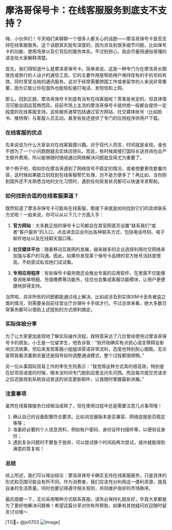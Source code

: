 # 摩洛哥保号卡：在线客服服务到底支不支持？

嗨，小伙伴们！今天咱们来聊聊一个很多人都关心的话题——摩洛哥保号卡是否支持在线客服服务。这个话题其实挺有深度的，因为涉及到很多细节问题，比如保号卡的功能、使用场景以及它背后的服务体系。不过别担心，我会尽量用通俗易懂的语言给大家解释清楚。

首先，我们得知道什么是摩洛哥保号卡。简单来说，这是一种专门为在摩洛哥长期居住或旅行的人设计的通信工具。它的主要作用是帮助用户保持现有的手机号码有效，同时享受当地的通讯服务。这对于经常需要跨国工作或者留学的人来说非常重要，因为它能让你在国外也能轻松接打电话、发短信和上网。

那么，回到正题，摩洛哥保号卡到底有没有在线客服呢？答案是肯定的，但具体情况可能会因运营商而异。目前市场上主流的摩洛哥保号卡提供商一般都会提供一定程度的在线客服支持。这些服务通常包括通过官方网站、社交媒体账号（比如脸书、推特等）与客服人员互动，甚至有些还提供了专门的应用程序供用户下载。

### 在线客服的优点

先来说说为什么大家会对在线客服感兴趣。对于现代人而言，时间就是金钱，谁也不想为了一个小问题跑腿去实体店排队。而且，有时候直接打国际长途咨询也会产生额外费用，所以能够随时随地通过网络解决问题就显得尤为重要了。

举个例子吧，假如你在摩洛哥遇到了网络信号不稳定的情况，或者想要更改套餐内容，这时候如果能立刻找到在线客服帮忙处理，岂不是方便多了？再比如，当你刚到国外还不太熟悉当地的文化习惯时，遇到任何突发状况都可以快速寻求帮助。

### 如何找到合适的在线客服渠道？

既然知道了摩洛哥保号卡可能有在线客服，那接下来就是如何找到它们的具体联系方式啦！一般来说，你可以从以下几个方面入手：

1. **官方网站**：大多数正规的保号卡公司都会在其官网首页设置“联系我们”或者“客户服务”的入口，点击进去后会列出各种联系方式，包括电话号码、电子邮件地址以及在线聊天窗口等。

2. **社交媒体平台**：随着移动互联网的发展，越来越多的企业选择利用社交网络来加强与客户的沟通。因此，如果你发现某个保号卡品牌的官方账号活跃度很高，不妨尝试私信他们试试看。

3. **专用应用程序**：有些保号卡服务商还会推出专属的应用软件，在里面不仅能够查询账单明细、充值缴费等功能外，往往也会集成客服功能模块，让用户更便捷地获得支持。

当然啦，并非所有的问题都能通过线上解决。比如说涉及到实体SIM卡丢失被盗之类的情况，则需要亲自前往营业厅办理补卡手续才行。不过总体来看，绝大多数日常事务都可以借助上述提到的方式顺利搞定。

### 实际体验分享

为了让大家更加直观地了解实际操作流程，我特意采访了几位曾经使用过摩洛哥保号卡的朋友。小王是一位留学生，他告诉我：“刚开始确实有点担心语言障碍会影响交流效果，但后来发现客服小姐姐讲英语非常流利，态度也特别耐心细致。无论是帮我看流量剩余量还是指导如何调整通话模式，整个过程都很顺畅。”

另一位从事国际贸易工作的李先生则表示：“我觉得这种方式真的很高效，特别是在赶项目进度的时候，根本没时间专门跑到店里去问东问西。而且每次提交完请求之后还能收到系统自动发送的状态更新邮件，让我随时掌握最新进展。”

### 注意事项

虽然在线客服服务已经相当成熟了，但在使用过程中还是需要注意几点事项哦！

1. 确认自己的设备配置符合要求。比如浏览器版本是否兼容、网络连接是否稳定等等；
2. 准备好必要的个人信息资料，例如账户密码、身份证件扫描件等，以便验证身份；
3. 遇到复杂问题时不要急于放弃，可以尝试换个时间段再次尝试，或许就能得到满意的答复啦！

### 总结

综上所述，我们可以得出结论：摩洛哥保号卡确实支持在线客服服务，只是具体的形式和范围可能会有所不同。作为消费者，我们应该充分利用这一便利资源，提高自身的生活质量。同时也要记得遵守相关规则，共同维护良好的市场秩序。

最后提醒一下，无论采用哪种方式联系客服，请务必保持礼貌友好，毕竟大家都是为了更好地解决问题嘛！希望这篇分享对你有所帮助，如果有其他疑问欢迎随时留言讨论哦～

[TG💪+ @jx0703 ![Image](https://github.com/user-attachments/assets/dbca1d08-cadb-493c-b0ec-ad6f7a83f270)]